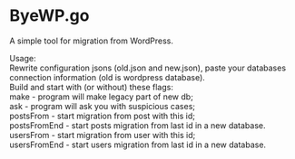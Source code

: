 # ByeWP.go
A simple tool for migration from WordPress.

Usage:  
Rewrite configuration jsons (old.json and new.json), paste your databases connection information (old is wordpress database).  
Build and start with (or without) these flags:  
make - program will make legacy part of new db;  
ask - program will ask you with suspicious cases;  
postsFrom - start migration from post with this id;  
postsFromEnd - start posts migration from last id in a new database.  
usersFrom - start migration from user with this id;  
usersFromEnd - start users migration from last id in a new database.
